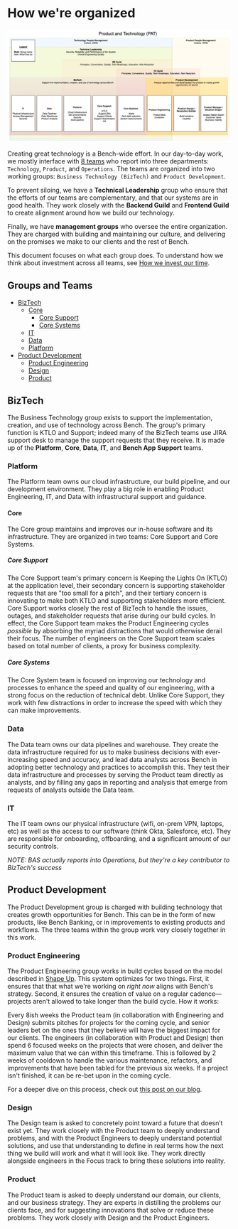 # How we're organized

[![Overview of how the Technology Teams are organized](images/groups-and-functions.png)](images/groups-and-functions.png)

Creating great technology is a Bench-wide effort. In our day-to-day work, we mostly interface with [8 teams](#groups-and-teams) who report into three departments: `Technology`, `Product`, and `Operations`. The teams are organized into two working groups: `Business Technology (BizTech)` and `Product Development`.

To prevent siloing, we have a **Technical Leadership** group who ensure that the efforts of our teams are complementary, and that our systems are in good health. They work closely with the **Backend Guild** and **Frontend Guild** to create alignment around how we build our technology.

Finally, we have **management groups** who oversee the entire organization. They are charged with building and maintaining our culture, and delivering on the promises we make to our clients and the rest of Bench.

This document focuses on what each group does. To understand how we think about investment across all teams, see [How we invest our time](how-we-invest-our-time.md).

## Groups and Teams
- [BizTech](#biztech)
  - [Core](#core)
    - [Core Support](#core-support)
    - [Core Systems](#core-systems)
  - [IT](#it)
  - [Data](#data)
  - [Platform](#platform)
- [Product Development](#product-development)
  - [Product Engineering](#product-engineering)
  - [Design](#design)
  - [Product](#product)

## BizTech

The Business Technology group exists to support the implementation, creation, and use of technology across Bench. The group's primary function is KTLO and Support; indeed many of the BizTech teams use JIRA support desk to manage the support requests that they receive. It is made up of the **Platform**, **Core**, **Data**, **IT**, and **Bench App Support** teams.

### Platform

The Platform team owns our cloud infrastructure, our build pipeline, and our development environment. They play a big role in enabling Product Engineering, IT, and Data with infrastructural support and guidance. 

#### Core

The Core group maintains and improves our in-house software and its infrastructure. They are organized in two teams: Core Support and Core Systems.

##### Core Support

The Core Support team's primary concern is Keeping the Lights On (KTLO) at the application level, their secondary concern is supporting stakeholder requests that are "too small for a pitch", and their tertiary concern is innovating to make both KTLO and supporting stakeholders more efficient. Core Support works closely the rest of BizTech to handle the issues, outages, and stakeholder requests that arise during our build cycles. In effect, the Core Support team makes the Product Engineering cycles _possible_ by absorbing the myriad distractions that would otherwise derail their focus. The number of engineers on the Core Support team scales based on total number of clients, a proxy for business complexity.

##### Core Systems

The Core System team is focused on improving our technology and processes to enhance the speed and quality of our engineering, with a strong focus on the reduction of technical debt. Unlike Core Support, they work with few distractions in order to increase the speed with which they can make improvements.

### Data

The Data team owns our data pipelines and warehouse. They create the data infrastructure required for us to make business decisions with ever-increasing speed and accuracy, and lead data analysts across Bench in adopting better technology and practices to accomplish this. They test their data infrastructure and processes by serving the Product team directly as analysts, and by filling any gaps in reporting and analysis that emerge from requests of analysts outside the Data team.

### IT

The IT team owns our physical infrastructure (wifi, on-prem VPN, laptops, etc) as well as the access to our software (think Okta, Salesforce, etc). They are responsible for onboarding, offboarding, and a significant amount of our security controls.

_NOTE: BAS actually reports into Operations, but they're a key contributor to BizTech's success_

## Product Development

The Product Development group is charged with building technology that creates growth opportunities for Bench. This can be in the form of new products, like Bench Banking, or in improvements to existing products and workflows. The three teams within the group work very closely together in this work.

### Product Engineering

The Product Engineering group works in build cycles based on the model described in [Shape Up](https://basecamp.com/shapeup/webbook). This system optimizes for two things. First, it ensures that that what we're working on _right now_ aligns with Bench's strategy. Second, it ensures the creation of value on a regular cadence—projects aren't allowed to take longer than the build cycle. How it works:  

Every 8ish weeks the Product team (in collaboration with Engineering and Design) submits pitches for projects for the coming cycle, and senior leaders bet on the ones that they believe will have the biggest impact for our clients. The engineers (in collaboration with Product and Design) then spend 6 focused weeks on the projects that were chosen, and deliver the maximum value that we can within this timeframe. This is followed by 2 weeks of cooldown to handle the various maintenance, refactors, and improvements that have been tabled for the previous six weeks. If a project isn't finished, it can be re-bet upon in the coming cycle.

For a deeper dive on this process, check out [this post on our blog](https://medium.com/lifeatbench/how-we-build-product-at-bench-a095d7f62872).

### Design

The Design team is asked to concretely point toward a future that doesn’t exist yet. They work closely with the Product team to deeply understand problems, and with the Product Engineers to deeply understand potential solutions, and use that understanding to define in real terms how the next thing we build will work and what it will look like. They work directly alongside engineers in the Focus track to bring these solutions into reality.

### Product

The Product team is asked to deeply understand our domain, our clients, and our business strategy. They are experts in distilling the problems our clients face, and for suggesting innovations that solve or reduce these problems. They work closely with Design and the Product Engineers.